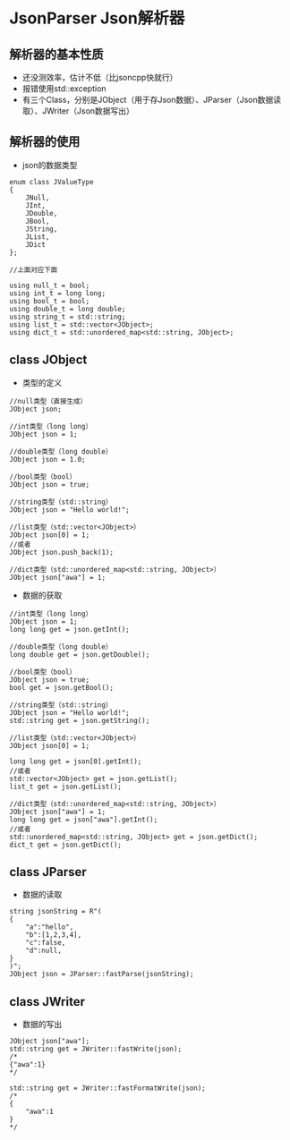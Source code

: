 ﻿# JsonParser Json解析器

## 解析器的基本性质
- 还没测效率，估计不低（比jsoncpp快就行）
- 报错使用std::exception
- 有三个Class，分别是JObject（用于存Json数据）、JParser（Json数据读取）、JWriter（Json数据写出）

## 解析器的使用
- json的数据类型
```
enum class JValueType
{
	JNull,
	JInt,
	JDouble,
	JBool,
	JString,
	JList,
	JDict
};

//上面对应下面

using null_t = bool;
using int_t = long long;
using bool_t = bool;
using double_t = long double;
using string_t = std::string;
using list_t = std::vector<JObject>;
using dict_t = std::unordered_map<std::string, JObject>;
```

## class JObject
- 类型的定义
```
//null类型（直接生成）
JObject json;

//int类型（long long）
JObject json = 1;

//double类型（long double）
JObject json = 1.0;

//bool类型（bool）
JObject json = true;

//string类型（std::string）
JObject json = "Hello world!";

//list类型（std::vector<JObject>）
JObject json[0] = 1;
//或者
JObject json.push_back(1);

//dict类型（std::unordered_map<std::string, JObject>）
JObject json["awa"] = 1;
```
- 数据的获取
```
//int类型（long long）
JObject json = 1;
long long get = json.getInt();

//double类型（long double）
long double get = json.getDouble();

//bool类型（bool）
JObject json = true;
bool get = json.getBool();

//string类型（std::string）
JObject json = "Hello world!";
std::string get = json.getString();

//list类型（std::vector<JObject>）
JObject json[0] = 1;

long long get = json[0].getInt();
//或者
std::vector<JObject> get = json.getList();
list_t get = json.getList();

//dict类型（std::unordered_map<std::string, JObject>）
JObject json["awa"] = 1;
long long get = json["awa"].getInt();
//或者
std::unordered_map<std::string, JObject> get = json.getDict();
dict_t get = json.getDict();
```

## class JParser
- 数据的读取
```
string jsonString = R"(
{
    "a":"hello",
    "b":[1,2,3,4],
    "c":false,
    "d":null,
}
)";
JObject json = JParser::fastParse(jsonString);
```

## class JWriter
- 数据的写出
```
JObject json["awa"];
std::string get = JWriter::fastWrite(json);
/*
{"awa":1}
*/

std::string get = JWriter::fastFormatWrite(json);
/*
{
	"awa":1
}
*/
```